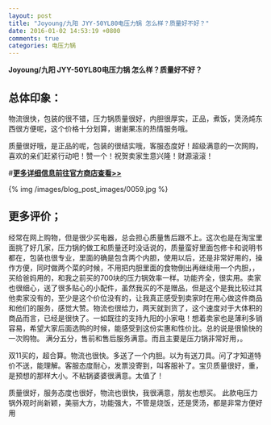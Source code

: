 ```yaml
---
layout: post
title: "Joyoung/九阳 JYY-50YL80电压力锅 怎么样？质量好不好？"
date: 2016-01-02 14:53:19 +0800
comments: true
categories: 电压力锅
---
```


**Joyoung/九阳 JYY-50YL80电压力锅 怎么样？质量好不好？**

## 总体印象：

物流很快，包装的很不错，压力锅质量很好，内胆很厚实，正品，煮饭，煲汤炖东西很方便呢，这个价格十分划算，谢谢果冻的热情服务哦。

质量很好哦，是正品的呢，包装的很结实哦，客服态度好！超级满意的一次网购，喜欢的亲们赶紧行动吧！赞一个！祝贺卖家生意兴隆！财源滚滚！



#[**更多详细信息前往官方商店查看>>**](http://redirect.simba.taobao.com/rd?w=unionnojs&f=http%3A%2F%2Fai.taobao.com%2Fauction%2Fedetail.htm%3Fe%3DQdwaK40IMHYjmraEDZVrLjPneprlKEFKd0WM9ezukg2LltG5xFicOdXrTUTgh9sMDPIwxrc30rgx5xFFx04TddwPqZtsoXfgqLKJiCwc7I6msqdEeVczj3nayBoLCgTwXiecsi3INreZPw7ct7AL1A%253D%253D%26ptype%3D100010%26from%3Dbasic&k=5ccfdb950740ca16&c=un&b=alimm_0&p=mm_109581374_12296429_46532450)

<!--More-->

{% img /images/blog_post_images/0059.jpg %}

## 更多评价；

经常在网上购物，但是很少买电器，总会担心质量售后跟不上。这次也是在淘宝里面挑了好几家，压力锅的做工和质量还时没话说的，质量蛮好里面包修卡和说明书都在，包装也很专业，里面的确是包含两个内胆，使用以后，还是非常好用的，操作方便，同时做两个菜的时候，不用把内胆里面的食物倒出再继续用一个内胆，，买给爸妈用的，和我之前买的700块的压力锅效率一样。功能齐全，很实用。卖家也很细心，送了很多贴心的小配件，虽然我买的不是赠品，但是这个是我比较过其他卖家没有的，至少是这个价位没有的，让我真正感受到卖家时在用心做这件商品和他们的服务，感觉大赞。物流也很给力，两天就到货了，这个速度对于大体积的商品而言，已经是很快了。一如既往的支持九阳的小家电！想着卖家也是薄利多销容易，希望大家后面选购的时候，能感受到这份实惠和性价比。总的说是很愉快的一次购物。 满分五分，售前和售后服务满意。而且主要是压力锅非常好用，。

双11买的，超合算。物流也很快。多送了一个内胆。以为有送刀具。问了才知道特价不送，能理解。客服态度耐心，发票没寄到，叫客服补了。宝贝质量很好，重，是预想的那样大小。不粘锅婆婆很满意。太值了！

质量很好，服务态度也很好，物流也很快，我很满意，朋友也想买。
此款电压力锅外观时尚新颖，美丽大方，功能强大，不管是烧饭，还是煲汤，都是非常方便好用